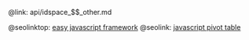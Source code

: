 @link: api/idspace_$$_other.md

@seolinktop: [easy javascript framework](https://webix.com)
@seolink: [javascript pivot table](https://webix.com/pivot/)